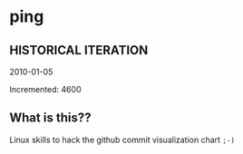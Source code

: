 # ping

## HISTORICAL ITERATION
2010-01-05

Incremented: 4600

## What is this?? 
Linux skills to hack the github commit visualization chart `;-)`
